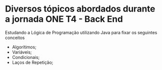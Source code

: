 # Diversos tópicos abordados durante a jornada ONE T4 - Back End

Estudando a Lógica de Programação utilizando Java para fixar os seguintes conceitos

* Algorítimos;
* Variáveis;
* Condicionais;
* Laços de Repetição;
